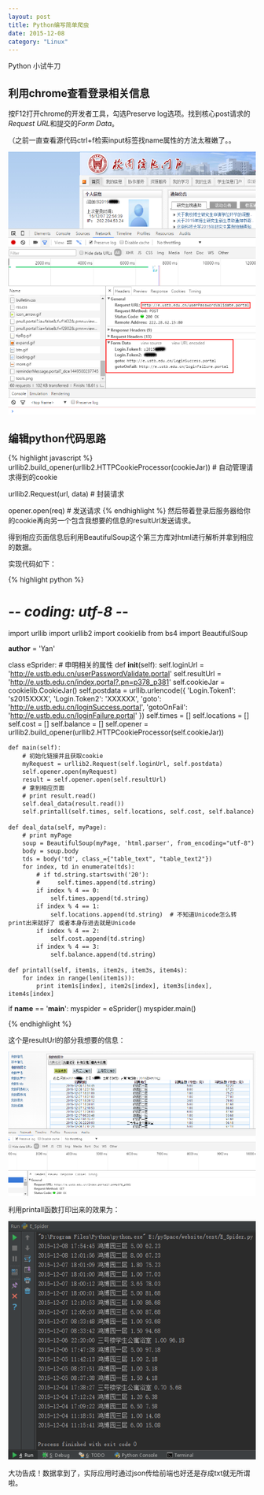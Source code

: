 ```yaml
---
layout: post
title: Python编写简单爬虫
date: 2015-12-08
category: "Linux"
---
```



Python 小试牛刀

## 利用chrome查看登录相关信息

按F12打开chrome的开发者工具，勾选Preserve log选项。找到核心post请求的*Request URL*和提交的*Form Data*。

（之前一直查看源代码ctrl+f检索input标签找name属性的方法太稚嫩了。。

![chrome-network](images/2015/chrome-network.png "chrome-network")<br>

## 编辑python代码思路

{% highlight javascript %}
urllib2.build_opener(urllib2.HTTPCookieProcessor(cookieJar))  # 自动管理请求得到的cookie
    
urllib2.Request(url, data)  # 封装请求
    
opener.open(req)  # 发送请求
{% endhighlight %}
然后带着登录后服务器给你的cookie再向另一个包含我想要的信息的resultUrl发送请求。

得到相应页面信息后利用BeautifulSoup这个第三方库对html进行解析并拿到相应的数据。

实现代码如下：

{% highlight python %}

# -*- coding: utf-8 -*-
import urllib
import urllib2
import cookielib
from bs4 import BeautifulSoup

__author__ = 'Yan'


class eSprider:
    # 申明相关的属性
    def __init__(self):
        self.loginUrl = 'http://e.ustb.edu.cn/userPasswordValidate.portal'
        self.resultUrl = 'http://e.ustb.edu.cn/index.portal?.pn=p378_p381'
        self.cookieJar = cookielib.CookieJar()
        self.postdata = urllib.urlencode({
            'Login.Token1': 's2015XXXX', 'Login.Token2': 'XXXXXX', 
            'goto': 'http://e.ustb.edu.cn/loginSuccess.portal',
            'gotoOnFail': 'http://e.ustb.edu.cn/loginFailure.portal'
        })
        self.times = []
        self.locations = []
        self.cost = []
        self.balance = []
        self.opener = urllib2.build_opener(urllib2.HTTPCookieProcessor(self.cookieJar))

    def main(self):
        # 初始化链接并且获取cookie
        myRequest = urllib2.Request(self.loginUrl, self.postdata)
        self.opener.open(myRequest)
        result = self.opener.open(self.resultUrl)
        # 拿到相应页面
        # print result.read()
        self.deal_data(result.read())
        self.printall(self.times, self.locations, self.cost, self.balance)

    def deal_data(self, myPage):
        # print myPage
        soup = BeautifulSoup(myPage, 'html.parser', from_encoding="utf-8")
        body = soup.body
        tds = body('td', class_={"table_text", "table_text2"})
        for index, td in enumerate(tds):
            # if td.string.startswith('20'):
            #     self.times.append(td.string)
            if index % 4 == 0:
                self.times.append(td.string)
            if index % 4 == 1:
                self.locations.append(td.string)  # 不知道Unicode怎么转 print出来就好了 或者本身存进去就是Unicode
            if index % 4 == 2:
                self.cost.append(td.string)
            if index % 4 == 3:
                self.balance.append(td.string)

    def printall(self, item1s, item2s, item3s, item4s):
        for index in range(len(item1s)):
            print item1s[index], item2s[index], item3s[index], item4s[index]

if __name__ == '__main__':
    myspider = eSprider()
    myspider.main()

{% endhighlight %}

这个是resultUrl的部分我想要的信息：

![web-info](images/2015/web-info.png "页面端查看信息")<br>

利用printall函数打印出来的效果为：

![console-result](images/2015/console-result.png "控制台输出信息")<br>

大功告成！数据拿到了，实际应用时通过json传给前端也好还是存成txt就无所谓啦。
